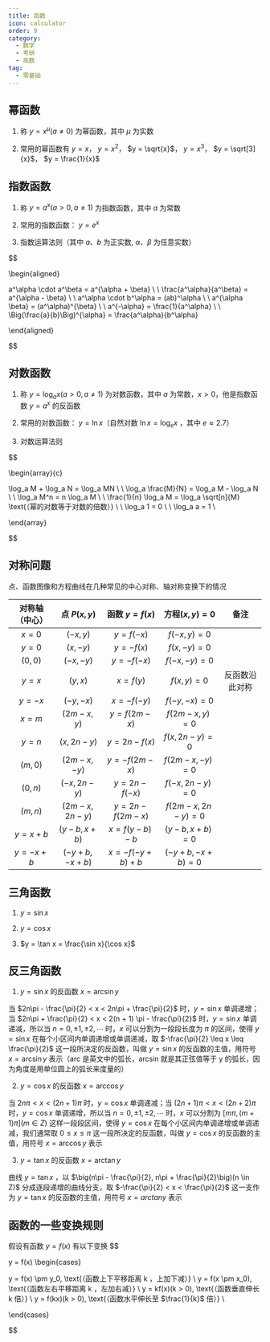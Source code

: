 ```yaml
---
title: 函数
icon: calculator
order: 9
category:
  - 数学
  - 考研
  - 高数
tag:
  - 零基础
---
```


## 幂函数

1. 称 $y = x^\mu (a \neq 0)$ 为幂函数，其中 $\mu$ 为实数

2. 常用的幂函数有 $y = x$， $y = x^2$， $y = \sqrt{x}$， $y = x^3$， $y = \sqrt[3]{x}$， $y = \frac{1}{x}$

## 指数函数

1. 称 $y = a^x (a > 0, a \neq 1)$ 为指数函数，其中 $a$ 为常数

2. 常用的指数函数： $y = e^x$

3. 指数运算法则（其中 $a\text{、}b$ 为正实数, $\alpha\text{、}\beta$ 为任意实数）

$$

\begin{aligned}

a^\alpha \cdot a^\beta = a^{\alpha + \beta} \\ 
\\
\frac{a^\alpha}{a^\beta} = a^{\alpha - \beta} \\
\\
a^\alpha \cdot b^\alpha = (ab)^\alpha \\
\\
a^{\alpha \beta} = (a^\alpha)^{\beta} \\
\\
a^{-\alpha} = \frac{1}{a^\alpha} \\
\\
\Big(\frac{a}{b}\Big)^{\alpha} = \frac{a^\alpha}{b^\alpha}

\end{aligned}

$$

## 对数函数

1. 称 $y = \log_a x (a > 0, a \neq 1)$ 为对数函数，其中 $a$ 为常数，$x > 0$，他是指数函数 $y = a^x$ 的反函数

2. 常用的对数函数： $y = \ln x$（自然对数 $\ln x = \log_e x$ ，其中 $e \approx 2.7$）

3. 对数运算法则 

$$

\begin{array}{c}

\log_a M + \log_a N = \log_a MN \\
\\
\log_a \frac{M}{N} = \log_a M - \log_a N \\
\\
\log_a M^n = n \log_a M \\
\\
\frac{1}{n} \log_a M = \log_a \sqrt[n]{M} \text{（幂的对数等于对数的倍数）} \\
\\
\log_a 1 = 0 \\
\\
\log_a a = 1 \\

\end{array}

$$

## 对称问题

点、函数图像和方程曲线在几种常见的中心对称、轴对称变换下的情况

| 对称轴（中心） | 点 $P(x, y)$ | 函数 $y = f(x)$ | 方程$(x, y) = 0$ | 备注 |
| :----: | :----: | :----: | :----: | :----: |
| $x = 0$ | $(-x, y)$ | $y = f(-x)$ | $f(-x, y) = 0$ | |
| $y = 0$ | $(x, -y)$ | $y = -f(x)$ | $f(x, -y) = 0$ |  |
| $(0, 0)$ | $(-x, -y)$ | $y = -f(-x)$ | $f(-x, -y) = 0$ |  |
| $y = x$ | $(y, x)$ | $x = f(y)$ | $f(x, y) = 0$ | 反函数沿此对称 |
| $y = -x$ | $(-y, -x)$ | $x = -f(-y)$ | $f(-y, -x) = 0$ | |
| $x = m$ | $(2m-x, y)$ | $y = f(2m-x)$ | $f(2m-x, y) = 0$ | |
| $y = n$ | $(x, 2n-y)$ | $y = 2n - f(x)$ | $f(x, 2n-y) = 0$ | |
| $(m, 0)$ | $(2m - x, -y)$ | $y = -f(2m - x)$ | $f(2m - x, -y) = 0$ |  |
| $(0, n)$ | $(-x, 2n - y)$ | $y = 2n - f(-x)$ | $f(-x, 2n - y) = 0$ |  |
| $(m, n)$ | $(2m - x, 2n - y)$ | $y = 2n - f(2m - x)$ | $f(2m - x, 2n - y) = 0$ |  |
| $y = x + b$ | $(y - b, x + b)$ | $x = f(y - b) - b$ | $(y - b, x + b) = 0$ |  |
| $y = -x + b$ | $(-y + b, -x + b)$ | $x = -f(-y + b) + b$ | $(-y + b, -x + b) = 0$ |  |

## 三角函数

1. $y = \sin x$

2. $y = \cos x$

3. $y = \tan x = \frac{\sin x}{\cos x}$

## 反三角函数

1. $y = \sin x$ 的反函数 $x = \arcsin y$

当 $2n\pi - \frac{\pi}{2} < x < 2n\pi + \frac{\pi}{2}$ 时，$y = \sin x$ 单调递增；当 $2n\pi + \frac{\pi}{2} < x < 2(n + 1) \pi - \frac{\pi}{2}$ 时，$y = \sin x$ 单调递减，所以当 $n = 0, \pm 1, \pm 2, \cdots$ 时，$x$ 可以分割为一段段长度为 $\pi$ 的区间，使得 $y = \sin x$ 在每个小区间内单调递增或单调递减，取 $-\frac{\pi}{2} \leq x \leq \frac{\pi}{2}$ 这一段所决定的反函数，叫做 $y = \sin x$ 的反函数的主值，用符号 $x = \arcsin y$ 表示（arc 是英文中的弧长，arcsin 就是其正弦值等于 y 的弧长，因为角度是用单位圆上的弧长来度量的）

2. $y = \cos x$ 的反函数 $x = \arccos y$

当 $2n\pi < x < (2n + 1)\pi$ 时，$y = \cos x$ 单调递减；当 $(2n + 1)\pi < x < (2n + 2) \pi$ 时，$y = \cos x$ 单调递增，所以当 $n = 0, \pm 1, \pm 2, \cdots$ 时，$x$ 可以分割为 $[m\pi, (m + 1)\pi](m \in Z)$ 这样一段段区间，使得 $y = \cos x$ 在每个小区间内单调递增或单调递减，我们通常取 $0 \leq x \leq \pi$ 这一段所决定的反函数，叫做 $y = \cos x$ 的反函数的主值，用符号 $x = \arccos y$ 表示

3. $y = \tan x$ 的反函数 $x = \arctan y$

曲线 $y = \tan x$ ，以 $\big(n\pi - \frac{\pi}{2}, n\pi + \frac{\pi}{2}\big)(n \in Z)$ 分成逐段递增的曲线分支，取 $-\frac{\pi}{2} < x < \frac{\pi}{2}$ 这一支作为 $y = \tan x$ 的反函数的主值，用符号 $x = arctan y$ 表示

## 函数的一些变换规则

假设有函数 $y = f(x)$ 有以下变换
$$

y = f(x) 
\begin{cases}

y = f(x) \pm y_0, \text{（函数上下平移距离 k ，上加下减）} \\
y = f(x \pm x_0), \text{（函数左右平移距离 k ，左加右减）} \\
y = kf(x)(k > 0), \text{（函数垂直伸长 k 倍）} \\
y = f(kx)(k > 0), \text{（函数水平伸长至 $\frac{1}{k}$ 倍）} \\

\end{cases}

$$

